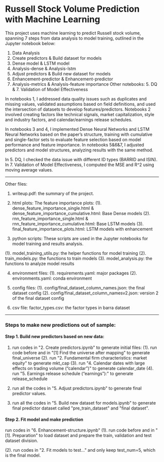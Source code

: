 # Russell Stock Volume Prediction with Machine Learning

This project uses machine learning to predict Russell stock volume, spanning 7 steps from data analysis to model training, outlined in the Jupyter notebook below:

1.	Data Analysis
2.	Create predictors & Build dataset for models
3.	Dense model & LSTM model
4.	Analysis-dense & Analysis-lstm
5.	Adjust predictors & Build new dataset for models
6.	Enhancement-predictor & Enhancement-predictor
7.	Analysis-metrics & Analysis-feature importance
Other notebooks: 5. DQ & 7. Validation of Model Effectiveness

In notebooks 1, I addressed data quality issues such as duplicates and missing values, validated assumptions based on field definitions, and used the intersection of datasets to develop features/predictors. Notebooks 2 involved creating factors like technical signals, market capitalization, style and industry factors, and calendar/earnings release schedules.

In notebooks 3 and 4, I implemented Dense Neural Networks and LSTM Neural Networks based on the paper’s structure, training with cumulative and single-factor sets to evaluate feature selection based on model performance and feature importance. In notebooks 5&6&7, I adjusted predictors and model structures, analyzing results with the same method.

In 5. DQ, I checked the data issue with different ID types (BARRID and ISIN).
In 7. Validation of Model Effectiveness, I computed the MSE and R^2 using moving average values.

----------------------------

Other files:

1. writeup.pdf: the summary of the project.

2. html plots:
The feature importance plots:
(1). dense_feature_importance_single.html & dense_feature_importance_cumulative.html: Base Dense models
(2). rnn_feature_importance_single.html & rnn_feature_importance_cumulative.html: Base LSTM models
(3). final_feature_importance_plots.html: LSTM models with enhancement

3. python scripts:
These scripts are used in the Jupyter notebooks for model training and results analysis.

(1). model_training_utils.py: the helper functions for model training
(2). train_models.py: the functions to train models
(3). model_analysis.py: the functions to analyze model results

4. environment files:
(1). requirements.yaml: major packages
(2). environments.yaml: conda environment 

5. config files:
(1). config/final_dataset_column_names.json: the final dataset config
(2). config/final_dataset_column_namesv2.json: version 2 of the final dataset config

6. csv file:
factor_types.csv: the factor types in barra dataset

-----------------------------

### Steps to make new predictions out of sample:

#### Step 1. Build new predictors based on new data:
1. run codes in "2. Create predictors.ipynb" to generate initial files:
(1). run code before and in "[1] Find the universe after mapping" to generate final_universe
(2). run "2. Fundamental firm characteristics: market equity" to generate mkt_cap
(3). run "4. Calendar dates with large effects on trading volume (“calendar”)" to generate calendar_date
(4). run "5. Earnings release schedule (“earnings”):" to generate release_schedule

2. run all the codes in "5. Adjust predictors.ipynb" to generate final predictor values.

3. run all the codes in "5. Build new dataset for models.ipynb" to generate final predictor dataset called "pre_train_dataset" and "final dataset".

#### Step 2. Fit model and make prediction
run codes in "6. Enhancement-structure.ipynb"
(1). run code before and in "[1]. Preparation" to load dataset and prepare the train, validation and test dataset division.

(2). run codes in "2. Fit models to test..." and only keep test_num=5, which is the final model.

